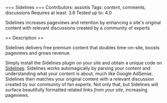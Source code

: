 === Sidelines ===
Contributors: assiotis
Tags: content, comments, discussions
Requires at least: 3.6
Tested up to: 4.0

Sidelines increases pageviews and retention by enhancing a site's original content with relevant discussions created by a community of experts

== Description ==

Sidelines delivers free premium content that doubles time-on-site, boosts pageviews and grows revenue. 

Simply install the Sidelines plugin on your site and obtain a unique code on [Sidelines](http://sidelinesapp.com/publisher). 
Sidelines works automagically by parsing your content and understanding what your content is about, much like Google AdSense. Sidelines
then matches your original content with a relevant discussion created by our community of fan experts. Not only that, but Sidelines will surface
beautifully formatted related links *from your site*, increasing pageviews.
